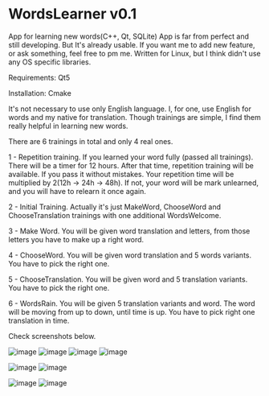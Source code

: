 # WordsLearner v0.1
App for learning new words(C++, Qt, SQLite)
App is far from perfect and still developing. But It's already usable. 
If you want me to add new feature, or ask something, feel free to pm me.
Written for Linux, but I think didn't use any OS specific libraries.

Requirements: Qt5

Installation: Cmake

It's not necessary to use only English language. I, for one, use English for words and my native for translation.
Though trainings are simple, I find them really helpful in learning new words.

There are 6 trainings in total and only 4 real ones.

1 - Repetition training. If you learned your word fully (passed all trainings). There will be a timer for 12 hours. After that time, repetition training will be available. If you pass it without mistakes. Your repetition time will be multiplied by 2(12h -> 24h -> 48h). If not, your word will be mark unlearned, and you will have to relearn it once again.

2 - Initial Training. Actually it's just MakeWord, ChooseWord and ChooseTranslation trainings with one additional WordsWelcome.

3 - Make Word. You will be given word translation and letters, from those letters you have to make up a right word.

4 - ChooseWord. You will be given word translation and 5 words variants. You have to pick the right one.

5 - ChooseTranslation. You will be given word and 5 translation variants. You have to pick the right one.

6 - WordsRain. You will be given 5 translation variants and word. The word will be moving from up to down, until time is up. You have to pick right one translation in time.

Check screenshots below.

![image](https://user-images.githubusercontent.com/87692555/180742281-bfec48a0-cb7e-4047-af99-0a5bb6975a0d.png)
![image](https://user-images.githubusercontent.com/87692555/180742394-cc9975d8-90a2-40a5-85de-e282a79f13bb.png)
![image](https://user-images.githubusercontent.com/87692555/180742571-4303db37-dfc8-417a-8cac-452c4211aaef.png)
![image](https://user-images.githubusercontent.com/87692555/180742648-e6dc8f3f-7fcb-4a58-8d2a-2504def7326b.png)

![image](https://user-images.githubusercontent.com/87692555/180742791-9e42a225-a9d4-40ff-ba3c-a54c71e82b51.png)
![image](https://user-images.githubusercontent.com/87692555/180742851-196c1a47-11f1-4db3-bc55-01ff6cc25dac.png)

![image](https://user-images.githubusercontent.com/87692555/180743601-a8d9fb22-b502-40d4-b3b8-a762e2d22cb5.png)
![image](https://user-images.githubusercontent.com/87692555/180743787-61d9ccee-587e-4209-9f39-ddb49a03cb58.png)


